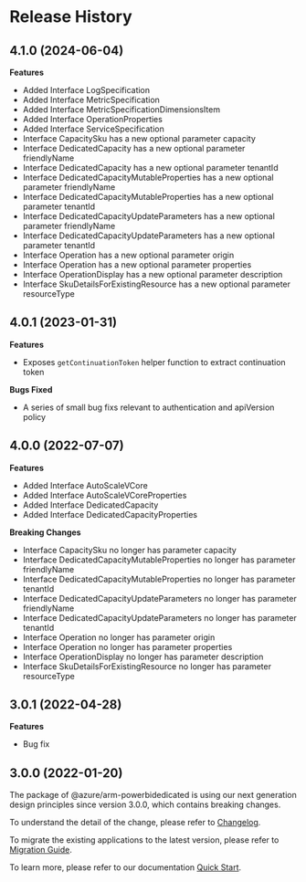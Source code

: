 # Release History
    
## 4.1.0 (2024-06-04)
    
**Features**

  - Added Interface LogSpecification
  - Added Interface MetricSpecification
  - Added Interface MetricSpecificationDimensionsItem
  - Added Interface OperationProperties
  - Added Interface ServiceSpecification
  - Interface CapacitySku has a new optional parameter capacity
  - Interface DedicatedCapacity has a new optional parameter friendlyName
  - Interface DedicatedCapacity has a new optional parameter tenantId
  - Interface DedicatedCapacityMutableProperties has a new optional parameter friendlyName
  - Interface DedicatedCapacityMutableProperties has a new optional parameter tenantId
  - Interface DedicatedCapacityUpdateParameters has a new optional parameter friendlyName
  - Interface DedicatedCapacityUpdateParameters has a new optional parameter tenantId
  - Interface Operation has a new optional parameter origin
  - Interface Operation has a new optional parameter properties
  - Interface OperationDisplay has a new optional parameter description
  - Interface SkuDetailsForExistingResource has a new optional parameter resourceType
    
## 4.0.1 (2023-01-31)

**Features**

  - Exposes `getContinuationToken` helper function to extract continuation token

**Bugs Fixed**

  - A series of small bug fixs relevant to authentication and apiVersion policy

## 4.0.0 (2022-07-07)
    
**Features**

  - Added Interface AutoScaleVCore
  - Added Interface AutoScaleVCoreProperties
  - Added Interface DedicatedCapacity
  - Added Interface DedicatedCapacityProperties

**Breaking Changes**

  - Interface CapacitySku no longer has parameter capacity
  - Interface DedicatedCapacityMutableProperties no longer has parameter friendlyName
  - Interface DedicatedCapacityMutableProperties no longer has parameter tenantId
  - Interface DedicatedCapacityUpdateParameters no longer has parameter friendlyName
  - Interface DedicatedCapacityUpdateParameters no longer has parameter tenantId
  - Interface Operation no longer has parameter origin
  - Interface Operation no longer has parameter properties
  - Interface OperationDisplay no longer has parameter description
  - Interface SkuDetailsForExistingResource no longer has parameter resourceType
    
## 3.0.1 (2022-04-28)

**Features**

  - Bug fix
    
## 3.0.0 (2022-01-20)

The package of @azure/arm-powerbidedicated is using our next generation design principles since version 3.0.0, which contains breaking changes.

To understand the detail of the change, please refer to [Changelog](https://aka.ms/js-track2-changelog).

To migrate the existing applications to the latest version, please refer to [Migration Guide](https://aka.ms/js-track2-migration-guide).

To learn more, please refer to our documentation [Quick Start](https://aka.ms/azsdk/js/mgmt/quickstart).
